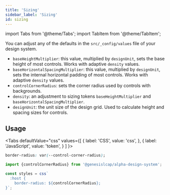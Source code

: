 ```yaml
---
title: 'Sizing'
sidebar_label: 'Sizing'
id: sizing
---
```


import Tabs from '@theme/Tabs';
import TabItem from '@theme/TabItem';

You can adjust any of the defaults in the `src/_config/values` file of your design system.

- `baseHeightMultiplier`: this value, multiplied by `designUnit`, sets the base height of most controls. Works with adaptive `density` values.
- `baseHorizontalSpacingMultiplier`: this value, multiplied by `designUnit`, sets the internal horizontal padding of most controls. Works with adaptive `density` values.
- `controlCornerRadius`: sets the corner radius used by controls with backgrounds.
- `density`: an adjustment to sizing tokens `baseHeightMultiplier` and `baseHorizontalSpacingMultiplier`.
- `designUnit`: the unit size of the design grid. Used to calculate height and spacing sizes for controls.

## Usage

<Tabs
  defaultValue="css"
  values={[
    { label: 'CSS', value: 'css', },
    { label: 'JavaScript', value: 'token', }
  ]
}>
<TabItem value="css">

```css
border-radius: var(--control-corner-radius);
```

</TabItem>
<TabItem value="token">

```ts
import {controlCornerRadius} from '@genesislcap/alpha-design-system';

const styles = css`
  :host {
    border-radius: ${controlCornerRadius};
}`;
```

</TabItem>
</Tabs>
